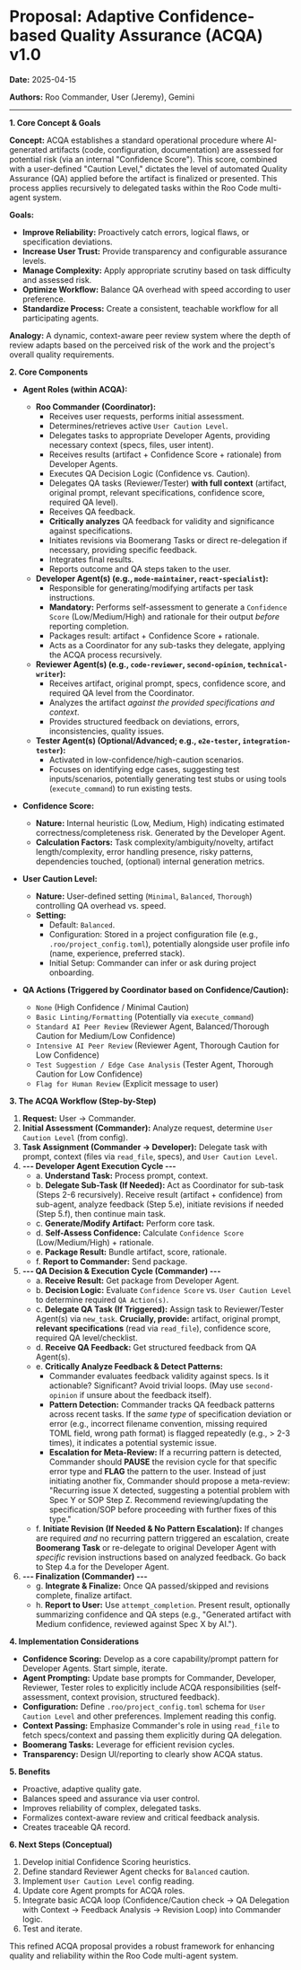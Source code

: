 # Proposal: Adaptive Confidence-based Quality Assurance (ACQA) v1.0

**Date:** 2025-04-15

**Authors:** Roo Commander, User (Jeremy), Gemini

---

**1. Core Concept & Goals**

**Concept:** ACQA establishes a standard operational procedure where AI-generated artifacts (code, configuration, documentation) are assessed for potential risk (via an internal "Confidence Score"). This score, combined with a user-defined "Caution Level," dictates the level of automated Quality Assurance (QA) applied before the artifact is finalized or presented. This process applies recursively to delegated tasks within the Roo Code multi-agent system.

**Goals:**
*   **Improve Reliability:** Proactively catch errors, logical flaws, or specification deviations.
*   **Increase User Trust:** Provide transparency and configurable assurance levels.
*   **Manage Complexity:** Apply appropriate scrutiny based on task difficulty and assessed risk.
*   **Optimize Workflow:** Balance QA overhead with speed according to user preference.
*   **Standardize Process:** Create a consistent, teachable workflow for all participating agents.

**Analogy:** A dynamic, context-aware peer review system where the depth of review adapts based on the perceived risk of the work and the project's overall quality requirements.

**2. Core Components**

*   **Agent Roles (within ACQA):**
    *   **Roo Commander (Coordinator):**
        *   Receives user requests, performs initial assessment.
        *   Determines/retrieves active `User Caution Level`.
        *   Delegates tasks to appropriate Developer Agents, providing necessary context (specs, files, user intent).
        *   Receives results (artifact + Confidence Score + rationale) from Developer Agents.
        *   Executes QA Decision Logic (Confidence vs. Caution).
        *   Delegates QA tasks (Reviewer/Tester) **with full context** (artifact, original prompt, relevant specifications, confidence score, required QA level).
        *   Receives QA feedback.
        *   **Critically analyzes** QA feedback for validity and significance against specifications.
        *   Initiates revisions via Boomerang Tasks or direct re-delegation if necessary, providing specific feedback.
        *   Integrates final results.
        *   Reports outcome and QA steps taken to the user.
    *   **Developer Agent(s) (e.g., `mode-maintainer`, `react-specialist`):**
        *   Responsible for generating/modifying artifacts per task instructions.
        *   **Mandatory:** Performs self-assessment to generate a `Confidence Score` (Low/Medium/High) and rationale for their output *before* reporting completion.
        *   Packages result: artifact + Confidence Score + rationale.
        *   Acts as a Coordinator for any sub-tasks they delegate, applying the ACQA process recursively.
    *   **Reviewer Agent(s) (e.g., `code-reviewer`, `second-opinion`, `technical-writer`):**
        *   Receives artifact, original prompt, specs, confidence score, and required QA level from the Coordinator.
        *   Analyzes the artifact *against the provided specifications and context*.
        *   Provides structured feedback on deviations, errors, inconsistencies, quality issues.
    *   **Tester Agent(s) (Optional/Advanced; e.g., `e2e-tester`, `integration-tester`):**
        *   Activated in low-confidence/high-caution scenarios.
        *   Focuses on identifying edge cases, suggesting test inputs/scenarios, potentially generating test stubs or using tools (`execute_command`) to run existing tests.

*   **Confidence Score:**
    *   **Nature:** Internal heuristic (Low, Medium, High) indicating estimated correctness/completeness risk. Generated by the Developer Agent.
    *   **Calculation Factors:** Task complexity/ambiguity/novelty, artifact length/complexity, error handling presence, risky patterns, dependencies touched, (optional) internal generation metrics.

*   **User Caution Level:**
    *   **Nature:** User-defined setting (`Minimal`, `Balanced`, `Thorough`) controlling QA overhead vs. speed.
    *   **Setting:**
        *   Default: `Balanced`.
        *   Configuration: Stored in a project configuration file (e.g., `.roo/project_config.toml`), potentially alongside user profile info (name, experience, preferred stack).
        *   Initial Setup: Commander can infer or ask during project onboarding.

*   **QA Actions (Triggered by Coordinator based on Confidence/Caution):**
    *   `None` (High Confidence / Minimal Caution)
    *   `Basic Linting/Formatting` (Potentially via `execute_command`)
    *   `Standard AI Peer Review` (Reviewer Agent, Balanced/Thorough Caution for Medium/Low Confidence)
    *   `Intensive AI Peer Review` (Reviewer Agent, Thorough Caution for Low Confidence)
    *   `Test Suggestion / Edge Case Analysis` (Tester Agent, Thorough Caution for Low Confidence)
    *   `Flag for Human Review` (Explicit message to user)

**3. The ACQA Workflow (Step-by-Step)**

1.  **Request:** User -> Commander.
2.  **Initial Assessment (Commander):** Analyze request, determine `User Caution Level` (from config).
3.  **Task Assignment (Commander -> Developer):** Delegate task with prompt, context (files via `read_file`, specs), and `User Caution Level`.
4.  **--- Developer Agent Execution Cycle ---**
    *   a. **Understand Task:** Process prompt, context.
    *   b. **Delegate Sub-Task (If Needed):** Act as Coordinator for sub-task (Steps 2-6 recursively). Receive result (artifact + confidence) from sub-agent, analyze feedback (Step 5.e), initiate revisions if needed (Step 5.f), then continue main task.
    *   c. **Generate/Modify Artifact:** Perform core task.
    *   d. **Self-Assess Confidence:** Calculate `Confidence Score` (Low/Medium/High) + rationale.
    *   e. **Package Result:** Bundle artifact, score, rationale.
    *   f. **Report to Commander:** Send package.
5.  **--- QA Decision & Execution Cycle (Commander) ---**
    *   a. **Receive Result:** Get package from Developer Agent.
    *   b. **Decision Logic:** Evaluate `Confidence Score` vs. `User Caution Level` to determine required `QA Action(s)`.
    *   c. **Delegate QA Task (If Triggered):** Assign task to Reviewer/Tester Agent(s) via `new_task`. **Crucially, provide:** artifact, original prompt, **relevant specifications** (read via `read_file`), confidence score, required QA level/checklist.
    *   d. **Receive QA Feedback:** Get structured feedback from QA Agent(s).
    *   e. **Critically Analyze Feedback & Detect Patterns:**
        *   Commander evaluates feedback validity against specs. Is it actionable? Significant? Avoid trivial loops. (May use `second-opinion` if unsure about the feedback itself).
        *   **Pattern Detection:** Commander tracks QA feedback patterns across recent tasks. If the *same type* of specification deviation or error (e.g., incorrect filename convention, missing required TOML field, wrong path format) is flagged repeatedly (e.g., > 2-3 times), it indicates a potential systemic issue.
        *   **Escalation for Meta-Review:** If a recurring pattern is detected, Commander should **PAUSE** the revision cycle for that specific error type and **FLAG** the pattern to the user. Instead of just initiating another fix, Commander should propose a meta-review: "Recurring issue X detected, suggesting a potential problem with Spec Y or SOP Step Z. Recommend reviewing/updating the specification/SOP before proceeding with further fixes of this type."
    *   f. **Initiate Revision (If Needed & No Pattern Escalation):** If changes are required *and* no recurring pattern triggered an escalation, create **Boomerang Task** or re-delegate to original Developer Agent with *specific* revision instructions based on analyzed feedback. Go back to Step 4.a for the Developer Agent.
6.  **--- Finalization (Commander) ---**
    *   g. **Integrate & Finalize:** Once QA passed/skipped and revisions complete, finalize artifact.
    *   h. **Report to User:** Use `attempt_completion`. Present result, optionally summarizing confidence and QA steps (e.g., "Generated artifact with Medium confidence, reviewed against Spec X by AI.").

**4. Implementation Considerations**

*   **Confidence Scoring:** Develop as a core capability/prompt pattern for Developer Agents. Start simple, iterate.
*   **Agent Prompting:** Update base prompts for Commander, Developer, Reviewer, Tester roles to explicitly include ACQA responsibilities (self-assessment, context provision, structured feedback).
*   **Configuration:** Define `.roo/project_config.toml` schema for `User Caution Level` and other preferences. Implement reading this config.
*   **Context Passing:** Emphasize Commander's role in using `read_file` to fetch specs/context and passing them explicitly during QA delegation.
*   **Boomerang Tasks:** Leverage for efficient revision cycles.
*   **Transparency:** Design UI/reporting to clearly show ACQA status.

**5. Benefits**

*   Proactive, adaptive quality gate.
*   Balances speed and assurance via user control.
*   Improves reliability of complex, delegated tasks.
*   Formalizes context-aware review and critical feedback analysis.
*   Creates traceable QA record.

**6. Next Steps (Conceptual)**

1.  Develop initial Confidence Scoring heuristics.
2.  Define standard Reviewer Agent checks for `Balanced` caution.
3.  Implement `User Caution Level` config reading.
4.  Update core Agent prompts for ACQA roles.
5.  Integrate basic ACQA loop (Confidence/Caution check -> QA Delegation with Context -> Feedback Analysis -> Revision Loop) into Commander logic.
6.  Test and iterate.

This refined ACQA proposal provides a robust framework for enhancing quality and reliability within the Roo Code multi-agent system.
